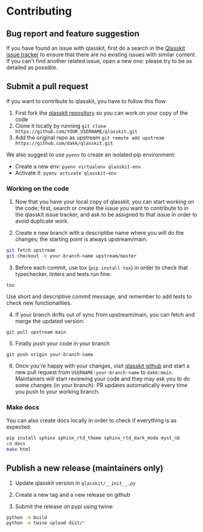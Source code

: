 # Contributing

## Bug report and feature suggestion

If you have found an issue with qlasskit, first do a search in the [Qlasskit issue tracker](https://github.com/dakk/qlasskit/issues) to ensure that there are no existing issues with
similar content. If you can't find another related issue, open a new one: please try to be as detailed as possible.


## Submit a pull request

If you want to contribute to qlasskit, you have to follow this flow:

1. First fork the [qlasskit repository](https://github.com/dakk/qlasskit) so you can work on your copy of the code
2. Clone it locally by running ```git clone https://github.com/YOUR_USERNAME/qlasskit.git```
3. Add the original repo as upstream ```git remote add upstream https://github.com/dakk/qlasskit.git```

We also suggest to use `pyenv` to create an isolated pip environment:

- Create a new env: ```pyenv virtualenv qlasskit-env```
- Activate it: ```pyenv activate qlasskit-env```


### Working on the code

1. Now that you have your local copy of qlasskit, you can start working on the code; first, search or create the issue you want to contribute to in the qlasskit issue tracker, and ask
to be assigned to that issue in order to avoid duplicate work.

2. Create e new branch with a descriptibe name where you will do the changes; the starting point is always upstream/main:

```bash
git fetch upstream
git checkout -b your-branch-name upstream/master
```

3. Before each commit, use tox (```pip install tox```) in order to check that typechecker, linters and tests run fine:

```tox```

Use short and descriptive commit message, and remember to add tests to check new functionalities.


4. If your branch drifts out of sync from upstream/main, you can fetch and merge the updated version:

```git pull upstream main```

5. Finally push your code in your branch

```git push origin your-branch-name```

6. Once you're happy with your changes, visit [qlasskit github](https://github.com/dakk/qlasskit) and start a new pull request from `USERNAME:your-branch-name` to `dakk:main`. Maintainers will start reviewing your code and they may ask you to do some changes (in your branch): PR updates automatically every time you push to your working branch.


### Make docs

You can also create docs locally in order to check if everything is as expected:

```bash
pip install sphinx sphinx_rtd_theme sphinx_rtd_dark_mode myst_nb
cd docs
make html
```


## Publish a new release (maintainers only)

1. Update qlasskit version in `qlasskit/__init__.py`

2. Create a new tag and a new release on github

3. Submit the release on pypi using twine:


```bash
python -m build
python -m twine upload dist/*
```